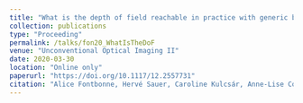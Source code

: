 ```yaml
---
title: "What is the depth of field reachable in practice with generic binary phase masks and digital deconvolution?"
collection: publications
type: "Proceeding"
permalink: /talks/fon20_WhatIsTheDoF
venue: "Unconventional Optical Imaging II"
date: 2020-03-30
location: "Online only"
paperurl: "https://doi.org/10.1117/12.2557731"
citation: "Alice Fontbonne, Hervé Sauer, Caroline Kulcsár, Anne-Lise Coutrot, François Goudail, "What is the depth of field reachable in practice with generic binary phase masks and digital deconvolution?," Proc. SPIE 11351, Unconventional Optical Imaging II, 113510F (30 March 2020)"
---
```

